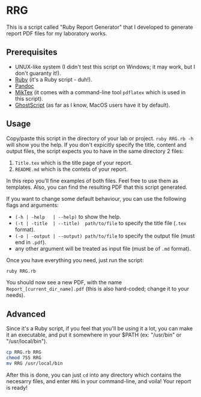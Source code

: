 RRG
===
This is a script called "Ruby Report Generator" that I developed to generate report PDF files for my laboratory works.

Prerequisites
-------------
- UNUX-like system (I didn't test this script on Windows; it may work, but I don't guaranty it!).
- [Ruby](http://www.ruby-lang.org/en/downloads/) (it's a Ruby script - duh!).
- [Pandoc](http://johnmacfarlane.net/pandoc/installing.html)
- [MikTex](http://www.miktex.org/) (it comes with a command-line tool `pdflatex` which is used in this script).
- [GhostScript](http://ghostscript.com/doc/current/Install.htm) (as far as I know, MacOS users have it by default).

Usage
-----
Copy/paste this script in the directory of your lab or project. 
`ruby RRG.rb -h` will show you the help.
If you don't expicitly specify the title, content and output files, the script expects you to have in the same directory 2 files:

1. `Title.tex` which is the title page of your report.
2. `README.md` which is the contets of your report.

In this repo you'll fine examples of both files. Feel free to use them as templates. Also, you can find the resulting PDF that this script generated.

If you want to change some default behaviour, you can use the following flags and arguments:

- `(-h | -help   | --help)`                 to show the help.
- `(-t | -title  | --title)  path/to/file`  to specify the title file (`.tex` format).
- `(-o | -output | --output) path/to/file`  to specify the output file (must end in `.pdf`).
- any other argument will be treated as input file (must be of `.md` format).

Once you have everything you need, just run the script:
```sh
ruby RRG.rb
```
You should now see a new PDF, with the name `Report_[current_dir_name].pdf` (this is also hard-coded; change it to your needs).

Advanced
--------
Since it's a Ruby script, if you feel that you'll be using it a lot, you can make it an executable, and put it somewhere in your $PATH (ex: "/usr/bin" or "/usr/local/bin").
```sh
cp RRG.rb RRG
chmod 755 RRG
mv RRG /usr/local/bin
```

After this is done, you can just `cd` into any directory which contains the necesarry files, and enter `RRG` in your command-line, and voila! Your report is ready!





